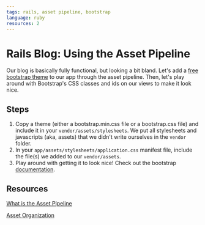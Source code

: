 ```yaml
---
tags: rails, asset pipeline, bootstrap
language: ruby
resources: 2
---
```


# Rails Blog: Using the Asset Pipeline

Our blog is basically fully functional, but looking a bit bland. Let's add a [free bootstrap theme](http://bootswatch.com/) to our app through the asset pipeline. Then, let's play around with Bootstrap's CSS classes and ids on our views to make it look nice.

## Steps

1. Copy a theme (either a bootstrap.min.css file or a bootstrap.css file) and include it in your `vendor/assets/stylesheets`. We put all stylesheets and javascripts (aka, assets) that we didn't write ourselves in the `vendor` folder.
2. In your `app/assets/stylesheets/application.css` manifest file, include the file(s) we added to our `vendor/assets`.
3. Play around with getting it to look nice! Check out the bootstrap [documentation](http://getbootstrap.com/css/).

## Resources

[What is the Asset Pipeline](http://edgeguides.rubyonrails.org/asset_pipeline.html#what-is-the-asset-pipeline-questionmark)

[Asset Organization](http://edgeguides.rubyonrails.org/asset_pipeline.html#asset-organization)